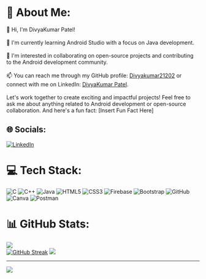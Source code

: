 # 💫 About Me:
👋 Hi, I'm DivyaKumar Patel!<br><br>🌱 I'm currently learning Android Studio with a focus on Java development.<br><br>💞 I'm interested in collaborating on open-source projects and contributing to the Android development community.<br><br>📫 You can reach me through my GitHub profile: [Divyakumar21202](https://github.com/Divyakumar21202) or connect with me on LinkedIn: [DivyaKumar Patel](https://www.linkedin.com/in/divyakumar-patel-3278a525a).<br><br>Let's work together to create exciting and impactful projects! Feel free to ask me about anything related to Android development or open-source collaboration. And here's a fun fact: [Insert Fun Fact Here]<br>


## 🌐 Socials:
[![LinkedIn](https://img.shields.io/badge/LinkedIn-%230077B5.svg?logo=linkedin&logoColor=white)](https://linkedin.com/in/in/divyakumar-patel-3278a525a/)

# 💻 Tech Stack:
![C](https://img.shields.io/badge/c-%2300599C.svg?style=for-the-badge&logo=c&logoColor=white) ![C++](https://img.shields.io/badge/c++-%2300599C.svg?style=for-the-badge&logo=c%2B%2B&logoColor=white) ![Java](https://img.shields.io/badge/java-%23ED8B00.svg?style=for-the-badge&logo=java&logoColor=white) ![HTML5](https://img.shields.io/badge/html5-%23E34F26.svg?style=for-the-badge&logo=html5&logoColor=white) ![CSS3](https://img.shields.io/badge/css3-%231572B6.svg?style=for-the-badge&logo=css3&logoColor=white) ![Firebase](https://img.shields.io/badge/firebase-%23039BE5.svg?style=for-the-badge&logo=firebase) ![Bootstrap](https://img.shields.io/badge/bootstrap-%23563D7C.svg?style=for-the-badge&logo=bootstrap&logoColor=white) ![GitHub](https://img.shields.io/badge/GitHub-%23121011.svg?style=for-the-badge&logo=github&logoColor=white) ![Canva](https://img.shields.io/badge/Canva-%2300C4CC.svg?style=for-the-badge&logo=Canva&logoColor=white) ![Postman](https://img.shields.io/badge/Postman-FF6C37?style=for-the-badge&logo=postman&logoColor=white)
# 📊 GitHub Stats:
![](https://github-readme-stats.vercel.app/api?username=Divyakumar21202&theme=dark&hide_border=false&include_all_commits=true&count_private=true)<br/>
<a href="https://git.io/streak-stats"><img src="https://github-readme-streak-stats.herokuapp.com?user=DivyaKumar21202&theme=dark" alt="GitHub Streak" /></a>
![](https://github-readme-stats.vercel.app/api/top-langs/?username=Divyakumar21202&theme=dark&hide_border=false&include_all_commits=true&count_private=true&layout=compact)

---
[![](https://visitcount.itsvg.in/api?id=Divyakumar21202&icon=0&color=0)](https://visitcount.itsvg.in)

<!-- Proudly created with GPRM ( https://gprm.itsvg.in ) -->
